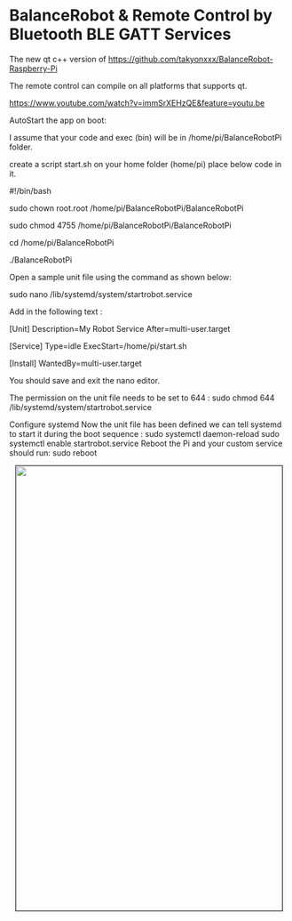# BalanceRobot & Remote Control by Bluetooth BLE GATT Services
The new qt c++ version of 
https://github.com/takyonxxx/BalanceRobot-Raspberry-Pi

The remote control can compile on all platforms that supports qt.

https://www.youtube.com/watch?v=immSrXEHzQE&feature=youtu.be

AutoStart the app on boot:

I assume that your code and exec (bin) will be in /home/pi/BalanceRobotPi folder.

create a script start.sh on your home folder (home/pi)
place below code in it.

#!/bin/bash

sudo chown root.root /home/pi/BalanceRobotPi/BalanceRobotPi

sudo chmod 4755 /home/pi/BalanceRobotPi/BalanceRobotPi

cd /home/pi/BalanceRobotPi

./BalanceRobotPi

Open a sample unit file using the command as shown below:

sudo nano /lib/systemd/system/startrobot.service

Add in the following text :

[Unit]
Description=My Robot Service
After=multi-user.target

[Service]
Type=idle
ExecStart=/home/pi/start.sh

[Install]
WantedBy=multi-user.target

You should save and exit the nano editor.

The permission on the unit file needs to be set to 644 :
sudo chmod 644 /lib/systemd/system/startrobot.service

Configure systemd
Now the unit file has been defined we can tell systemd to start it during the boot sequence :
sudo systemctl daemon-reload
sudo systemctl enable startrobot.service
Reboot the Pi and your custom service should run:
sudo reboot

<p align="center"><a href="https://github.com/takyonxxx/BalanceRobotQT-Raspberry/blob/master/remote.jpg">
		<img src="https://github.com/takyonxxx/BalanceRobotQT-Raspberry/blob/master/remote.jpg" 
		name="remote" width="480" height="800" align="bottom" border="1"></a></p>
		
